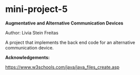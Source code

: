 # mini-project-5
**Augmentative and Alternative Communication Devices**

Author: Livia Stein Freitas

A project that implements the back end code for an alternative communication device.

**Acknowledgements:**

https://www.w3schools.com/java/java_files_create.asp
